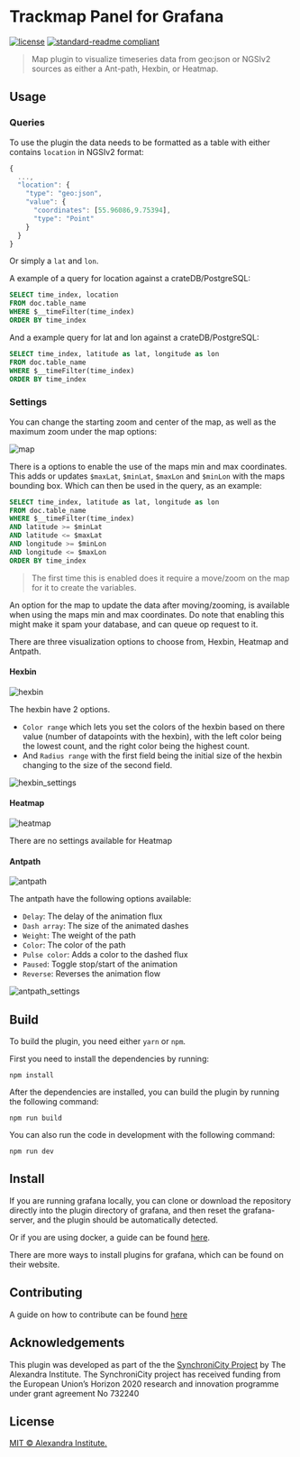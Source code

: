 # Trackmap Panel for Grafana

[![license](https://img.shields.io/badge/license-MIT-green.svg)](./LICENSE)
[![standard-readme compliant](https://img.shields.io/badge/readme%20style-standard-brightgreen.svg)](https://github.com/RichardLitt/standard-readme)

> Map plugin to visualize timeseries data from geo:json or NGSIv2 sources as either a Ant-path, Hexbin, or Heatmap.

## Usage

### Queries
To use the plugin the data needs to be formatted as a table with either contains `location` in NGSIv2 format:
```javascript
{
  ...,
  "location": {
    "type": "geo:json",
    "value": {
      "coordinates": [55.96086,9.75394],
      "type": "Point"
    }
  }
}
```
Or simply a `lat` and `lon`.

A example of a query for location against a crateDB/PostgreSQL:
```sql
SELECT time_index, location
FROM doc.table_name
WHERE $__timeFilter(time_index)
ORDER BY time_index
```

And a example query for lat and lon against a crateDB/PostgreSQL:
```sql
SELECT time_index, latitude as lat, longitude as lon
FROM doc.table_name
WHERE $__timeFilter(time_index)
ORDER BY time_index
```

### Settings
You can change the starting zoom and center of the map, as well as the maximum zoom under the map options:

![map](https://github.com/alexandrainst/alexandra-trackmap-panel/raw/master/images/map_settings.png)

There is a options to enable the use of the maps min and max coordinates.
This adds or updates `$maxLat`, `$minLat`, `$maxLon` and `$minLon` with the maps bounding box.
Which can then be used in the query, as an example:

```sql
SELECT time_index, latitude as lat, longitude as lon
FROM doc.table_name
WHERE $__timeFilter(time_index)
AND latitude >= $minLat
AND latitude <= $maxLat
AND longitude >= $minLon
AND longitude <= $maxLon
ORDER BY time_index
```

> The first time this is enabled does it require a move/zoom on the map for it to create the variables.

An option for the map to update the data after moving/zooming, is available when using the maps min and max coordinates. Do note that enabling this might make it spam your database, and can queue op request to it.

There are three visualization options to choose from, Hexbin, Heatmap and Antpath.

#### Hexbin
![hexbin](https://github.com/alexandrainst/alexandra-trackmap-panel/raw/master/images/hexbin.png)

The hexbin have 2 options.
- `Color range` which lets you set the colors of the hexbin based on there value (number of datapoints with the hexbin), with the left color being the lowest count, and the right color being the highest count.
- And `Radius range` with the first field being the initial size of the hexbin changing to the size of the second field.


![hexbin_settings](https://github.com/alexandrainst/alexandra-trackmap-panel/raw/master/images/hexbin_settings.png)

#### Heatmap
![heatmap](https://github.com/alexandrainst/alexandra-trackmap-panel/raw/master/images/heatmap.png)

There are no settings available for Heatmap

#### Antpath
![antpath](https://github.com/alexandrainst/alexandra-trackmap-panel/raw/master/images/antpath.png)

The antpath have the following options available:
- `Delay`: The delay of the animation flux
- `Dash array`: The size of the animated dashes
- `Weight`: The weight of the path
- `Color`: The color of the path
- `Pulse color`: Adds a color to the dashed flux
- `Paused`: Toggle stop/start of the animation
- `Reverse`: Reverses the animation flow

![antpath_settings](https://github.com/alexandrainst/alexandra-trackmap-panel/raw/master/images/antpath_settings.png)

## Build
To build the plugin, you need either `yarn` or `npm`.

First you need to install the dependencies by running:
```
npm install
```
After the dependencies are installed, you can build the plugin by running the following command:
```
npm run build
```
You can also run the code in development with the following command:
```
npm run dev
```

## Install
If you are running grafana locally, you can clone or download the repository directly into the plugin directory of grafana, and then reset the grafana-server, and the plugin should be automatically detected.

Or if you are using docker, a guide can be found [here](https://grafana.com/docs/installation/docker/#installing-plugins-from-other-sources).

There are more ways to install plugins for grafana, which can be found on their website.

## Contributing

A guide on how to contribute can be found [here](https://docs.synchronicity-iot.eu/docs/contributing/contribution)

## Acknowledgements

This plugin was developed as part of the the [SynchroniCity Project](https://synchronicity-iot.eu/) by The Alexandra Institute. The SynchroniCity project has received funding from the European Union’s Horizon 2020 research and innovation programme under grant agreement No 732240

## License

[MIT © Alexandra Institute.](./LICENSE)
